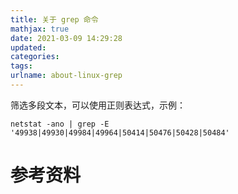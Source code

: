```yaml
---
title: 关于 grep 命令
mathjax: true
date: 2021-03-09 14:29:28
updated:
categories:
tags:
urlname: about-linux-grep
---
```




<!-- more -->



筛选多段文本，可以使用正则表达式，示例：

```
netstat -ano | grep -E '49938|49930|49984|49964|50414|50476|50428|50484'
```





# 参考资料

